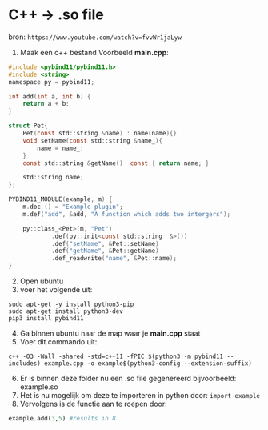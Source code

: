# C++ -> .so file 

bron: 
````https://www.youtube.com/watch?v=fvvWr1jaLyw````

 1. Maak een c++ bestand
Voorbeeld **main.cpp**: 
````c
#include <pybind11/pybind11.h>
#include <string>
namespace py = pybind11;

int add(int a, int b) {
    return a + b;
}

struct Pet{
    Pet(const std::string &name) : name(name){}
    void setName(const std::string &name_){
        name = name_;
    }
    const std::string &getName()  const { return name; }

    std::string name;
};

PYBIND11_MODULE(example, m) {
    m.doc () = "Example plugin";
    m.def("add", &add, "A function which adds two intergers");

    py::class_<Pet>(m, "Pet")
            .def(py::init<const std::string  &>())
            .def("setName", &Pet::setName)
            .def("getName", &Pet::getName)
            .def_readwrite("name", &Pet::name);
}
````
 2. Open ubuntu
 3. voer het volgende uit: 
````
sudo apt-get -y install python3-pip
sudo apt-get install python3-dev
pip3 install pybind11
````

 4. Ga binnen ubuntu naar de map waar je **main.cpp** staat
 5. Voer dit commando uit:
 ````
 c++ -O3 -Wall -shared -std=c++11 -fPIC $(python3 -m pybind11 --includes) example.cpp -o example$(python3-config --extension-suffix)
 ````
 6. Er is binnen deze folder nu een .so file gegenereerd bijvoorbeeld: example.so
 7. Het is nu mogelijk om deze te importeren in python door:
 ````import example````
 8. Vervolgens is de functie aan te roepen door:
````python
example.add(3,5) #results in 8
````
